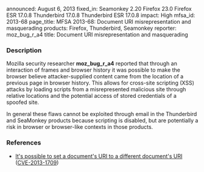 announced: August 6, 2013
fixed_in: Seamonkey 2.20
          Firefox 23.0
          Firefox ESR 17.0.8
          Thunderbird 17.0.8
          Thunderbird ESR 17.0.8
impact: High
mfsa_id: 2013-68
page_title: MFSA 2013-68: Document URI misrepresentation and masquerading
products: Firefox, Thunderbird, Seamonkey
reporter: moz_bug_r_a4
title: Document URI misrepresentation and masquerading

<h3>Description</h3>

<p>Mozilla security researcher <strong>moz_bug_r_a4</strong> reported that
through an interaction of frames and browser history it was possible to make the
browser believe attacker-supplied content came from the location of a previous
page in browser history. This allows for cross-site scripting (XSS) attacks by
loading scripts from a misrepresented malicious site through relative locations
and the potential access of stored credentials of a spoofed site.</p>

<p class="note">In general these flaws cannot be exploited through email in the
Thunderbird and SeaMonkey products because scripting is disabled, but are
potentially a risk in browser or browser-like contexts in those products.</p>

<h3>References</h3>

<ul>
  <li><a href="https://bugzilla.mozilla.org/show_bug.cgi?id=848253">
        It's possible to set a document's URI to a different document's URI</a>
(<a href="http://cve.mitre.org/cgi-bin/cvename.cgi?name=CVE-2013-1709" class="ex-ref">CVE-2013-1709</a>)</li>
</ul>



